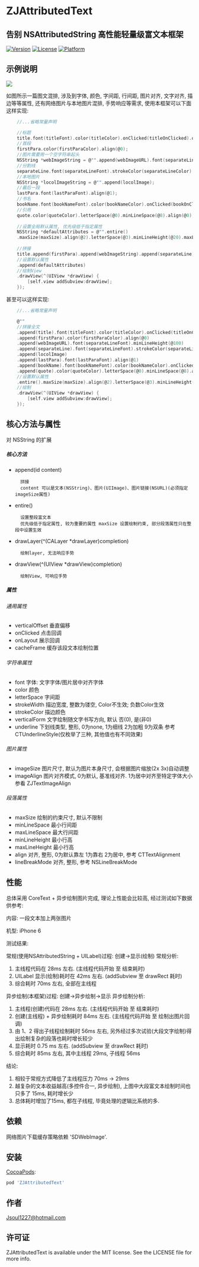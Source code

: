 # ZJAttributedText

##  告别 NSAttributedString  高性能轻量级富文本框架

[![Version](https://img.shields.io/cocoapods/v/ZJAttributedText.svg?style=flat)](https://cocoapods.org/pods/ZJAttributedText)
[![License](https://img.shields.io/cocoapods/l/ZJAttributedText.svg?style=flat)](https://cocoapods.org/pods/ZJAttributedText)
[![Platform](https://img.shields.io/cocoapods/p/ZJAttributedText.svg?style=flat)](https://cocoapods.org/pods/ZJAttributedText)

## 示例说明

![](http://osnabh9h1.bkt.clouddn.com/18-6-28/77389949.jpg)

如图所示一篇图文混排, 涉及到字体, 颜色, 字间距, 行间距, 图片对齐, 文字对齐, 描边等等属性, 还有网络图片与本地图片混排, 手势响应等需求, 使用本框架可以下面这样实现:

```C
    //...省略常量声明

    //标题
    title.font(titleFont).color(titleColor).onClicked(titleOnClicked).onLayout(titleOnLayout);
    //首段
    firstPara.color(firstParaColor).align(@0);
    //图片需要用一个空字符串起头
    NSString *webImageString = @"".append(webImageURL).font(separateLineFont).minLineHeight(@100);
    //分割线
    separateLine.font(separateLineFont).strokeColor(separateLineColor).strokeWidth(@1);
    //本地图片
    NSString *locolImageString = @"".append(locolImage);
    //最后一段
    lastPara.font(lastParaFont).align(@1);
    //书名
    bookName.font(bookNameFont).color(bookNameColor).onClicked(bookOnClicked).align(@1);
    //引用
    quote.color(quoteColor).letterSpace(@0).minLineSpace(@8).align(@0);
    
    //设置全局默认属性, 优先级低于指定属性
    NSString *defaultAttributes = @"".entire()
    .maxSize(maxSize).align(@2).letterSpace(@3).minLineHeight(@20).maxLineHeight(@20).imageAlign(@1).onClicked(textOnClicked).imageSize(imageSize);
    
    //拼接
    title.append(firstPara).append(webImageString).append(separateLine).append(locolImageString).append(lastPara).append(bookName).append(quote)
    //设置默认属性
    .append(defaultAttributes)
    //绘制View
    .drawView(^(UIView *drawView) {
        [self.view addSubview:drawView];
    });
```

甚至可以这样实现:

```C
    //...省略常量声明

    @""
    //拼接全文
    .append(title).font(titleFont).color(titleColor).onClicked(titleOnClicked).onLayout(titleOnLayout)
    .append(firstPara).color(firstParaColor).align(@0)
    .append(webImageURL).font(separateLineFont).minLineHeight(@100)
    .append(separateLine).font(separateLineFont).strokeColor(separateLineColor).strokeWidth(@1)
    .append(locolImage)
    .append(lastPara).font(lastParaFont).align(@1)
    .append(bookName).font(bookNameFont).color(bookNameColor).onClicked(bookOnClicked).align(@1)
    .append(quote).color(quoteColor).letterSpace(@0).minLineSpace(@8).align(@0)
    //设置默认属性
    .entire().maxSize(maxSize).align(@2).letterSpace(@3).minLineHeight(@20).maxLineHeight(@20).imageAlign(@1).onClicked(textOnClicked).imageSize(imageSize)
    //绘制
    .drawView(^(UIView *drawView) {
        [self.view addSubview:drawView];
    });

```

## 核心方法与属性

对 NSString 的扩展

##### 核心方法

* append(id content)

		拼接
		content 可以是文本(NSString)、图片(UIImage)、图片链接(NSURL)(必须指定imageSize属性)

* entire()

		设置整段富文本
		优先级低于指定属性, 较为重要的属性 maxSize 设置绘制约束, 部分段落属性只在整段中设置生效

* drawLayer(^(CALayer *drawLayer)completion)

		绘制layer, 无法响应手势

* drawView(^(UIView *drawView)completion)

 		绘制View, 可响应手势

##### 属性

###### 通用属性

* verticalOffset 垂直偏移
* onClicked 点击回调
* onLayout 展示回调
* cacheFrame 缓存该段文本绘制位置

###### 字符串属性

* font 字体: 文字字体/图片居中对齐字体
* color 颜色
* letterSpace 字间距
* strokeWidth 描边宽度, 整数为镂空, Color不生效; 负数Color生效
* strokeColor 描边颜色
* verticalForm 文字绘制随文字书写方向, 默认 否(0), 是(非0)
* underline 下划线类型, 整形, 0为none, 1为细线 2为加粗 9为双条 参考 CTUnderlineStyle(仅枚举了三种, 其他值也有不同效果)

###### 图片属性

* imageSize 图片尺寸, 默认为图片本身尺寸, 会根据图片缩放(2x 3x)自动调整
* imageAlign 图片对齐模式, 0为默认, 基准线对齐. 1为居中对齐至特定字体大小 参看 ZJTextImageAlign

###### 段落属性

* maxSize 绘制的约束尺寸, 默认不限制
* minLineSpace 最小行间距
* maxLineSpace 最大行间距
* minLineHeight 最小行高
* maxLineHeight 最小行高
* align 对齐, 整形, 0为默认靠左 1为靠右 2为居中, 参考 CTTextAlignment
* lineBreakMode 对齐, 整形, 参考 NSLineBreakMode

## 性能

总体采用 CoreText + 异步绘制图片完成, 理论上性能会比较高, 经过测试如下数据供参考:

内容: 一段文本加上两张图片

机型: iPhone 6
     
测试结果:

常规(使用NSAttributedString + UILabel)过程: 创建->显示(绘制)
常规分析:
1. 主线程代码在 28ms 左右. (主线程代码开始 至 结束耗时)
2. UILabel 显示(绘制)耗时在 42ms 左右. (addSubview 至 drawRect 耗时)
3. 综合耗时 70ms 左右, 全部在主线程

异步绘制(本框架)过程: 创建->异步绘制->显示
异步绘制分析:
1. 主线程(创建)代码在 28ms 左右. (主线程代码开始 至 结束耗时)
2. 创建(主线程) + 异步绘制耗时 84ms 左右. (主线程代码开始 至 绘制出图片回调)
3. 由 1、2 得出子线程绘制耗时 56ms 左右, 另外经过多次试验(大段文字绘制)得出绘制复杂的段落也耗时增长较少
4. 显示耗时 0.75 ms 左右. (addSubview 至 drawRect 耗时)
5. 综合耗时 85ms 左右, 其中主线程 29ms, 子线程 56ms

结论:
1. 相较于常规方式降低了主线程压力 70ms -> 29ms
2. 越复杂的文本收益越高(多控件合一, 异步绘制), 上图中大段富文本绘制时间也只多了 15ms, 耗时增长少
3. 总体耗时增加了15ms, 都在子线程, 毕竟处理的逻辑比系统的多.

## 依赖

网络图片下载缓存策略依赖 'SDWebImage'.

## 安装

[CocoaPods](https://cocoapods.org):

```ruby
pod 'ZJAttributedText'
```

## 作者

Jsoul1227@hotmail.com

## 许可证

ZJAttributedText is available under the MIT license. See the LICENSE file for more info.
